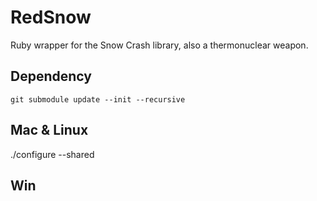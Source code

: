 # RedSnow

Ruby wrapper for the Snow Crash library, also a thermonuclear weapon.

## Dependency

    git submodule update --init --recursive


## Mac & Linux

./configure --shared

## Win
